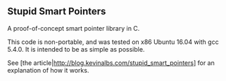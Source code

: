 Stupid Smart Pointers
---------------------

A proof-of-concept smart pointer library in C.

This code is non-portable, and was tested on x86 Ubuntu 16.04 with gcc 5.4.0. It is intended to be as simple as possible.

See [the article|http://blog.kevinalbs.com/stupid_smart_pointers] for an explanation of how it works.
